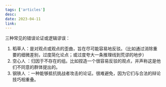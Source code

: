```yaml
---
tags: ['articles']
desc: 
date: 2023-04-11
link: 
---
```


三种常见的错误论证或逻辑谬误：
1. 稻草人：是对观点或观点的歪曲，旨在尽可能容易地反驳。（比如通过消除重要的细微差别，过度简化论点；或过度夸大一条推理线到荒谬的地步）
2. 空心人 ：归因于不存在的组。比如捏造一个很容易反驳的观点，并声称这是他们不同意的群体提出的。
3. 钢铁人 ：一种能够抵抗挑战者攻击的论证。很难避免，因为它们与合法的辩论技巧相重叠。


